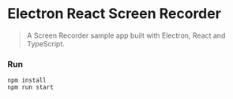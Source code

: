 # Electron React Screen Recorder
> A Screen Recorder sample app built with Electron, React and TypeScript.

### Run
    npm install
    npm run start